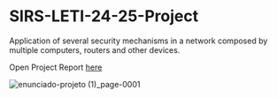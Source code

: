 # SIRS-LETI-24-25-Project
Application of several security mechanisms in a network composed by multiple computers, routers and other devices.

Open Project Report [here](https://docs.google.com/document/d/1xaYT-1VKpHx1aT-xeMEjktiA_5APsadZX9LC8q0m0eA/edit?usp=sharing)

![enunciado-projeto (1)_page-0001](https://github.com/user-attachments/assets/49b9c232-c873-4034-b4fe-eb4e4a0b1a1e)
